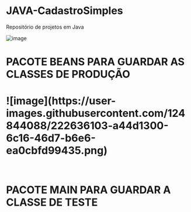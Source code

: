 # JAVA-CadastroSimples
Repositório de projetos em Java


![image](https://user-images.githubusercontent.com/124844088/222635231-1a04774c-9e40-4cd5-b001-8052c6918571.png)
<h1>PACOTE BEANS PARA GUARDAR AS CLASSES DE PRODUÇÃO<h1/>
![image](https://user-images.githubusercontent.com/124844088/222636103-a44d1300-6c16-46d7-b6e6-ea0cbfd99435.png)

 <br/>
 <br/>
 <h1>PACOTE MAIN PARA GUARDAR A CLASSE DE TESTE<h1/>

